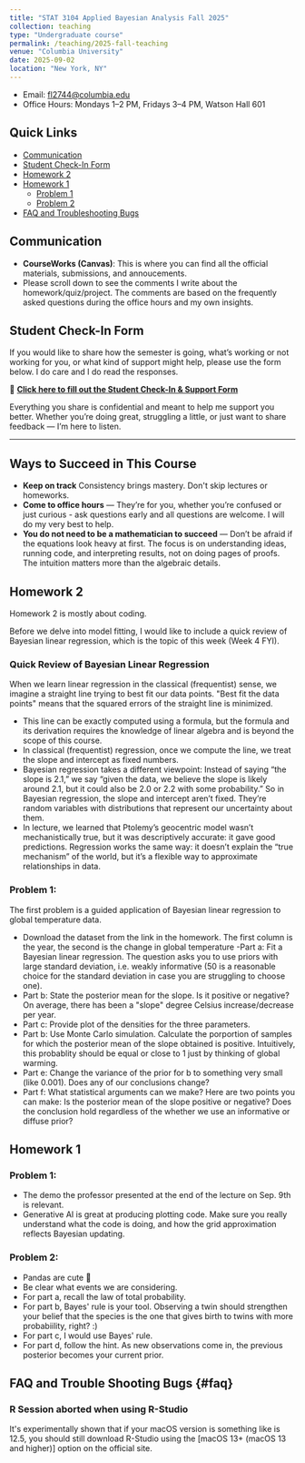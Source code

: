 ```yaml
---
title: "STAT 3104 Applied Bayesian Analysis Fall 2025"
collection: teaching
type: "Undergraduate course"
permalink: /teaching/2025-fall-teaching
venue: "Columbia University"
date: 2025-09-02
location: "New York, NY"
---
```


- Email: fl2744@columbia.edu
- Office Hours: Mondays 1–2 PM, Fridays 3–4 PM, Watson Hall 601

## Quick Links
- [Communication](#communication)
- [Student Check-In Form](#student-check-in-form)
- [Homework 2](#homework-2)
- [Homework 1](#homework-1)
  - [Problem 1](#problem-1)
  - [Problem 2](#problem-2)
- [FAQ and Troubleshooting Bugs](#faq)


## Communication
- **CourseWorks (Canvas)**: This is where you can find all the official materials, submissions, and annoucements.
- Please scroll down to see the comments I write about the homework/quiz/project. The comments are based on the frequently asked questions during the office hours and my own insights.

## Student Check-In Form

If you would like to share how the semester is going, what’s working or not working for you, or what kind of support might help, please use the form below. I do care and I do read the responses.

📝 **[Click here to fill out the Student Check-In & Support Form](https://forms.gle/NabKk9YjunpETDd4A)**

Everything you share is confidential and meant to help me support you better. Whether you’re doing great, struggling a little, or just want to share feedback — I’m here to listen.

---


## Ways to Succeed in This Course
- **Keep on track** Consistency brings mastery. Don't skip lectures or homeworks.
- **Come to office hours** — They’re for you, whether you’re confused or just curious - ask questions early and all questions are welcome. I will do my very best to help.
- **You do not need to be a mathematician to succeed** — Don’t be afraid if the equations look heavy at first. The focus is on understanding ideas, running code, and interpreting results, not on doing pages of proofs. The intuition matters more than the algebraic details.


## Homework 2
Homework 2 is mostly about coding. 

Before we delve into model fitting, I would like to include a quick review of Bayesian linear regression, which is the topic of this week (Week 4 FYI).

### Quick Review of Bayesian Linear Regression
When we learn linear regression in the classical (frequentist) sense, we imagine a straight line trying to best fit our data points. "Best fit the data points" means that the squared errors of the straight line is minimized.
- This line can be exactly computed using a formula, but the formula and its derivation requires the knowledge of linear algebra and is beyond the scope of this course.
- In classical (frequentist) regression, once we compute the line, we treat the slope and intercept as fixed numbers.
- Bayesian regression takes a different viewpoint: Instead of saying “the slope is 2.1,” we say “given the data, we believe the slope is likely around 2.1, but it could also be 2.0 or 2.2 with some probability.” So in Bayesian regression, the slope and intercept aren’t fixed. They’re random variables with distributions that represent our uncertainty about them.
- In lecture, we learned that Ptolemy’s geocentric model wasn’t mechanistically true, but it was descriptively accurate: it gave good predictions. Regression works the same way: it doesn’t explain the “true mechanism” of the world, but it’s a flexible way to approximate relationships in data.

### Problem 1:
The first problem is a guided application of Bayesian linear regression to global temperature data.

- Download the dataset from the link in the homework. The first column is the year, the second is the change in global temperature
-Part a: Fit a Bayesian linear regression. The question asks you to use priors with large standard deviation, i.e. weakly informative (50 is a reasonable choice for the standard deviation in case you are struggling to choose one).
- Part b: State the posterior mean for the slope. Is it positive or negative? On average, there has been a "slope" degree Celsius increase/decrease per year.
- Part c: Provide plot of the densities for the three parameters.
- Part b: Use Monte Carlo simulation. Calculate the porportion of samples for which the posterior mean of the slope obtained is positive. Intuitively, this probablity should be equal or close to 1 just by thinking of global warming.
- Part e: Change the variance of the prior for b to something very small (like 0.001). Does any of our conclusions change?
- Part f: What statistical arguments can we make? Here are two points you can make: Is the posterior mean of the slope positive or negative? Does the conclusion hold regardless of the whether we use an informative or diffuse prior?


## Homework 1

### Problem 1:
- The demo the professor presented at the end of the lecture on Sep. 9th is relevant.
- Generative AI is great at producing plotting code. Make sure you really understand what the code is doing, and how the grid approximation reflects Bayesian updating.

### Problem 2:
- Pandas are cute 🐼
- Be clear what events we are considering.
- For part a, recall the law of total probability.
- For part b, Bayes' rule is your tool. Observing a twin should strengthen your belief that the species is the one that gives birth to twins with more probabiility, right? :)
- For part c, I would use Bayes' rule.
- For part d, follow the hint. As new observations come in, the previous posterior becomes your current prior. 


## FAQ and Trouble Shooting Bugs {#faq}

### R Session aborted when using R-Studio
It's experimentally shown that if your macOS version is something like is 12.5, you should still download R-Studio using the [macOS 13+ (macOS 13 and higher)] option on the official site.

